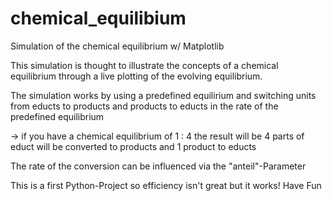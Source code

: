 # chemical_equilibium
Simulation of the chemical equilibrium w/ Matplotlib

This simulation is thought to illustrate the concepts of a chemical equilibrium
through a live plotting of the evolving equilibrium.

The simulation works by using a predefined equilirium and switching units from educts to products and products to educts
in the rate of the predefined equilibrium

  -> if you have a chemical equilibrium of 1 : 4 the result will be 4 parts of educt will be converted to products and 1 product to educts
  
The rate of the conversion can be influenced via the "anteil"-Parameter

This is a first Python-Project so efficiency isn't great but it works!
Have Fun
